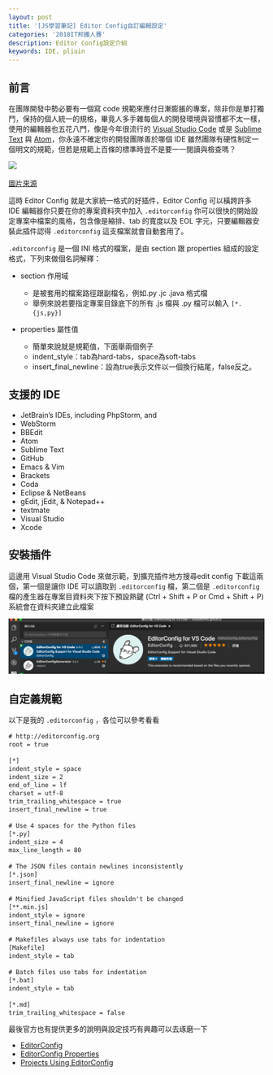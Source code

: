 ```yaml
---
layout: post
title: '[JS學習筆記] Editor Config自訂編輯設定'
categories: '2018IT邦鐵人賽'
description: Editor Config設定介紹
keywords: IDE, pliuin
---
```


## 前言

在團隊開發中勢必要有一個寫 code 規範來應付日漸膨脹的專案，除非你是單打獨鬥，保持的個人統一的規格，畢竟人多手雜每個人的開發環境與習慣都不太一樣，使用的編輯器也五花八門，像是今年很流行的 [Visual Studio Code](https://code.visualstudio.com/) 或是 [Sublime Text](https://www.sublimetext.com/) 與 [Atom](https://atom.io/)，你永遠不確定你的開發團隊善於哪個 IDE 雖然團隊有硬性制定一個明文的規範，但若是規範上百條的標準時豈不是要一一閱讀與檢查嗎？

<img src="https://www.masterzendframework.com/images/posts/consistent-editing-with-editorconfig.jpg" width="450">

[圖片來源](https://www.masterzendframework.com/consistent-editing-with-editorconfig/)

這時 Editor Config 就是大家統一格式的好插件，Editor Config 可以橫跨許多 IDE 編輯器你只要在你的專案資料夾中加入 `.editorconfig` 你可以很快的開始設定專案中檔案的風格，包含像是縮排、tab 的寬度以及 EOL 字元，只要編輯器安裝此插件認得 `.editorconfig` 這支檔案就會自動套用了。

`.editorconfig` 是一個 INI 格式的檔案，是由 section 跟 properties 組成的設定格式，下列來做個名詞解釋：

- section 作用域
  - 是被套用的檔案路徑跟副檔名，例如.py .jc .java 格式檔
  - 舉例來說若要指定專案目錄底下的所有 .js 檔與 .py 檔可以輸入 `[*.{js,py}]`

- properties 屬性值
  - 簡單來說就是規範值，下面舉兩個例子
  - indent_style：tab為hard-tabs，space為soft-tabs
  - insert_final_newline：設為true表示文件以一個換行結尾，false反之。

## 支援的 IDE

- JetBrain’s IDEs, including PhpStorm, and 
- WebStorm
- BBEdit
- Atom
- Sublime Text
- GitHub
- Emacs & Vim
- Brackets
- Coda
- Eclipse & NetBeans
- gEdit, jEdit, & Notepad++
- textmate
- Visual Studio
- Xcode

## 安裝插件
這邊用 Visual Studio Code 來做示範，到擴充插件地方搜尋edit config 下載這兩個，第一個是讓你 IDE 可以讀取到 `.editorconfig` 檔，第二個是 `.editorconfig` 檔的產生器在專案目資料夾下按下預設熱鍵 (Ctrl + Shift + P or Cmd + Shift + P) 系統會在資料夾建立此檔案

<img src ="/images/posts/it2018/img1061218-1.png">

## 自定義規範
以下是我的 `.editorconfig` ，各位可以參考看看

```
# http://editorconfig.org
root = true

[*]
indent_style = space
indent_size = 2
end_of_line = lf
charset = utf-8
trim_trailing_whitespace = true
insert_final_newline = true

# Use 4 spaces for the Python files
[*.py]
indent_size = 4
max_line_length = 80

# The JSON files contain newlines inconsistently
[*.json]
insert_final_newline = ignore

# Minified JavaScript files shouldn't be changed
[**.min.js]
indent_style = ignore
insert_final_newline = ignore

# Makefiles always use tabs for indentation
[Makefile]
indent_style = tab

# Batch files use tabs for indentation
[*.bat]
indent_style = tab

[*.md]
trim_trailing_whitespace = false
```

最後官方也有提供更多的說明與設定技巧有興趣可以去琢磨一下
- [EditorConfig](http://editorconfig.org/)
- [EditorConfig Properties](https://github.com/editorconfig/editorconfig/wiki/EditorConfig-Properties)
- [Projects Using EditorConfig](https://github.com/editorconfig/editorconfig/wiki/Projects-Using-EditorConfig)


